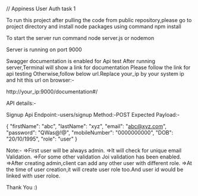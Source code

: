 // Appiness User Auth task 1

To run this project
after pulling the code from public repository,please go to project directory and install node packages using command npm install

To start the server
run command node server.js 
or
nodemon

Server is running on port 9000


Swagger documentation is enabled for Api test
After running server,Terminal will show a link for documentation
Please follow the link for api testing
Otherwise,follow below url.Replace your_ip by your system ip and hit this url on browser:-

http://your_ip:9000/documentation#/

API details:-

Signup Api
Endpoint:-users/signup
Method:-POST
Expected Payload:-

{
  "firstName": "abc",
  "lastName": "xyz",
  "email": "abc@xyz.com",
  "password": "QWas@!@",
  "mobileNumber": "0000000000",
  "DOB": "20/10/1995",
  "role": "user"
}

Note:-
=>First user will be always admin.
=>It will check for unique email Validation.
=>For some other validation Joi validation has been enabled.
=>After creating admin,client can add any other user with different role.
=>At the time of user creation,it will create user role too.And user id would be      linked with user roloe.

Thank You :)


